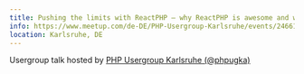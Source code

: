 ```yaml
---
title: Pushing the limits with ReactPHP – why ReactPHP is awesome and why you should care
info: https://www.meetup.com/de-DE/PHP-Usergroup-Karlsruhe/events/246619958/
location: Karlsruhe, DE
---
```

Usergroup talk hosted by <a href="https://www.meetup.com/de-DE/PHP-Usergroup-Karlsruhe/">PHP Usergroup Karlsruhe (@phpugka)</a>
